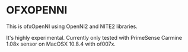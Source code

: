 OFXOPENNI
=========
This is ofxOpenNI using OpenNI2 and NITE2 libraries.

It's highly experimental. Currently only tested with PrimeSense Carmine 1.08x sensor on MacOSX 10.8.4 with of007x.
